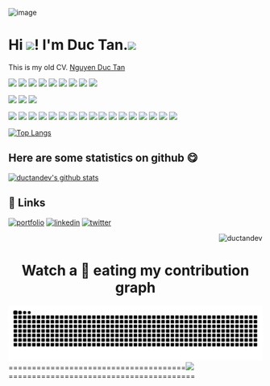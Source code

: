 ![image](https://user-images.githubusercontent.com/42485856/131239158-c0e7452f-bf08-4ac8-aafd-73a4f0f7422a.png)




# Hi <img src="https://raw.githubusercontent.com/MartinHeinz/MartinHeinz/master/wave.gif" width="30px">! I'm Duc Tan.<img src="https://emoji.slack-edge.com/T0172CCPGUW/party-blob/d7253707fa13e9ee.gif" width="30"/>

This is my old CV. [Nguyen Duc Tan](https://drive.google.com/file/d/1jf5Ak9lYIM-zNI4I7qnHStE7kHygRLIj/view?usp=sharing)

![](https://img.shields.io/badge/C-00599C?style=for-the-badge&logo=c&logoColor=white)
![](https://img.shields.io/badge/Python-14354C?style=for-the-badge&logo=python&logoColor=white)
![](https://img.shields.io/badge/Qt-2C2B29?style=for-the-badge&logo=qt&logoColor=41cd52)
![](https://img.shields.io/badge/Jestson-2C2B29?style=for-the-badge&logo=nvidia&logoColor=41cd52)
![](https://img.shields.io/badge/raspberrypi-A22846?style=for-the-badge&logo=raspberrypi&logoColor=white)
![](https://img.shields.io/badge/opencv-EE0000?style=for-the-badge&logo=opencv&logoColor=white)
![](https://img.shields.io/badge/sqlite-003B57?style=for-the-badge&logo=sqlite&logoColor=white)
![](https://img.shields.io/badge/mqtt-660066?style=for-the-badge&logo=mqtt&logoColor=white)
![](https://img.shields.io/badge/tensorflow-FF6F00?style=for-the-badge&logo=tensorflow&logoColor=white)


![](https://img.shields.io/badge/Ubuntu-E95420?style=for-the-badge&logo=ubuntu&logoColor=white)
![](https://img.shields.io/badge/Windows-0078D6?style=for-the-badge&logo=windows&logoColor=white)
![](https://img.shields.io/badge/VS_Code-2C2B29?style=for-the-badge&logo=visualstudiocode&logoColor=007ACC)

![](https://img.shields.io/badge/HTML5-E34F26?style=for-the-badge&logo=html5&logoColor=white)
![](https://img.shields.io/badge/CSS3-1572B6?style=for-the-badge&logo=css3&logoColor=white)
![](https://img.shields.io/badge/Bootstrap-563D7C?style=for-the-badge&logo=bootstrap&logoColor=white)
![](https://img.shields.io/badge/Tailwind_CSS-2C2B29?style=for-the-badge&logo=tailwind-css&logoColor=38bdf8)
![](https://img.shields.io/badge/GitHub-100000?style=for-the-badge&logo=github&logoColor=white)
![](https://img.shields.io/badge/JavaScript-F7DF1E?style=for-the-badge&logo=javascript&logoColor=black)
![](https://img.shields.io/badge/Sass-CC6699?style=for-the-badge&logo=sass&logoColor=white)
![](https://img.shields.io/badge/ES6-F7DF1E?style=for-the-badge&logo=javascript&logoColor=black)
![](https://img.shields.io/badge/ReactJS-20232A?style=for-the-badge&logo=react&logoColor=61DAFB)
![](https://img.shields.io/badge/Redux-764ABC?style=for-the-badge&logo=redux&logoColor=white)
![](https://img.shields.io/badge/Typescript-3178C6?style=for-the-badge&logo=typescript&logoColor=white)
![](https://img.shields.io/badge/mysql-4479A1?style=for-the-badge&logo=mysql&logoColor=white)
![](https://img.shields.io/badge/Express.js-404D59?style=for-the-badge)
![](https://img.shields.io/badge/Node.js-2C2B29?style=for-the-badge&logo=node.js&logoColor=41cd52)
![](https://img.shields.io/badge/graphql-2C2B29?style=for-the-badge&logo=graphql&logoColor=E10098)
![](https://img.shields.io/badge/NestJS-2C2B29?style=for-the-badge&logo=NestJS&logoColor=E0234E)
![](https://img.shields.io/badge/docker-2496ED?style=for-the-badge&logo=docker&logoColor=white)

[![Top Langs](https://github-readme-stats.vercel.app/api/top-langs/?username=ductandev&layout=compact)](#)
## Here are some statistics on github 😋
[![ductandev's github stats](https://github-readme-stats.vercel.app/api?username=ductandev&show_icons=true&theme=default)](https://github.com/ductandev/)

## 🔗 Links
[![portfolio](https://img.shields.io/badge/my_portfolio-000?style=for-the-badge&logo=ko-fi&logoColor=white)]()
[![linkedin](https://img.shields.io/badge/linkedin-0A66C2?style=for-the-badge&logo=linkedin&logoColor=white)](https://www.linkedin.com/)
[![twitter](https://img.shields.io/badge/twitter-1DA1F2?style=for-the-badge&logo=twitter&logoColor=white)](https://twitter.com/)

<p align="right"> <img src="https://komarev.com/ghpvc/?username=ductandev&label=Profile%20views&color=0e75b6&style=flat" alt="ductandev" /> </p>

[website]: https://
[twitter]: https://twitter.com/ductandev
[linkedin]: https://

<h1 align = 'Center'>Watch a 🐍 eating my contribution graph</h1>
<picture>
  <source media="(prefers-color-scheme: dark)" srcset="https://github.com/ductandev/ductandev/blob/output/github-contribution-grid-snake-dark.svg">
  <source media="(prefers-color-scheme: light)" srcset="https://github.com/ductandev/ductandev/blob/output/github-contribution-grid-snake.svg">
  <img alt="github contribution grid snake animation" src="https://github.com/ductandev/ductandev/blob/output/github-contribution-grid-snake.svg">
</picture>
======================================<img src="https://github.githubassets.com/images/mona-loading-default.gif" width="50"/>========================================
